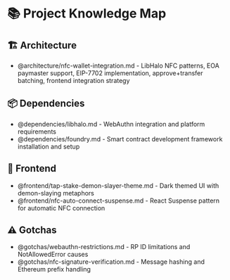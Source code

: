# 📚 Project Knowledge Map

## 🏗️ Architecture
- @architecture/nfc-wallet-integration.md - LibHalo NFC patterns, EOA paymaster support, EIP-7702 implementation, approve+transfer batching, frontend integration strategy

## 📦 Dependencies
- @dependencies/libhalo.md - WebAuthn integration and platform requirements
- @dependencies/foundry.md - Smart contract development framework installation and setup

## 🎨 Frontend
- @frontend/tap-stake-demon-slayer-theme.md - Dark themed UI with demon-slaying metaphors
- @frontend/nfc-auto-connect-suspense.md - React Suspense pattern for automatic NFC connection

## ⚠️ Gotchas
- @gotchas/webauthn-restrictions.md - RP ID limitations and NotAllowedError causes
- @gotchas/nfc-signature-verification.md - Message hashing and Ethereum prefix handling